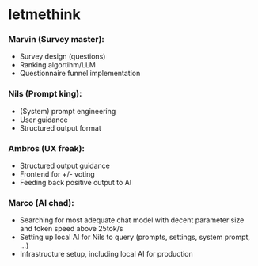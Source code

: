 # letmethink

### Marvin (Survey master):
- Survey design (questions)
- Ranking algortihm/LLM
- Questionnaire funnel implementation

### Nils (Prompt king):
- (System) prompt engineering
- User guidance
- Structured output format

### Ambros (UX freak):
- Structured output guidance
- Frontend for +/- voting
- Feeding back positive output to AI

### Marco (AI chad):
- Searching for most adequate chat model with decent parameter size and token speed above 25tok/s
- Setting up local AI for Nils to query (prompts, settings, system prompt, ...)
- Infrastructure setup, including local AI for production
